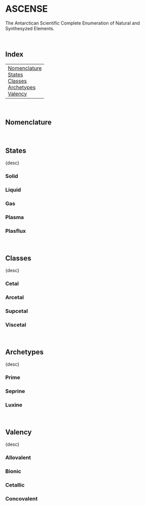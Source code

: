 # ASCENSE

The Antarctican Scientific Complete Enumeration of Natural and Synthesyzed Elements.


<br>


## Index

<table>
  <td>
    <a href="#nomenclature"> Nomenclature </a> <br>
    <a href="#states"> States </a> <br>
    <a href="#classes"> Classes </a> <br>
    <a href="#archetypes"> Archetypes </a> <br>
    <a href="#valency"> Valency </a>
  </td>
</table>


<br>


## Nomenclature


<br>


## States

{desc}

### Solid

### Liquid

### Gas

### Plasma

### Plasflux


<br>


## Classes

{desc}

### Cetal

### Arcetal

### Supcetal

### Viscetal


<br>


## Archetypes

{desc}

### Prime

### Seprine

### Luxine


<br>


## Valency

{desc}

### Allovalent

### Bionic

### Cetallic

### Concovalent
